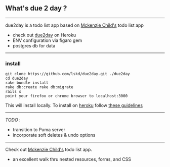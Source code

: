 
## What's due 2 day ?
___

due2day is a todo list app based on [Mckenzie Child's](http://mackenziechild.me/12-in-12/6/) todo list app
* check out [due2day](http://due2day2.herokuapp.com/) on Heroku
* ENV configuration via figaro gem
* postgres db for data

___
### install
```
git clone https://github.com/lskd/due2day.git ./due2day
cd due2day
rake bundle install
rake db:create rake db:migrate
rails s
point your firefox or chrome browser to localhost:3000
```
This will install locally.
To install on [heroku](https://devcenter.heroku.com/articles/getting-started-with-rails4) follow [these guidelines](https://devcenter.heroku.com/articles/getting-started-with-rails4)
___

_TODO_ :
* transition to Puma server
* incorporate soft deletes & undo options

___

Check out [Mckenzie Child's](http://mackenziechild.me/12-in-12/6/) todo list app.
* an excellent walk thru nested resources, forms, and CSS
